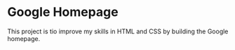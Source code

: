 # Google Homepage

This project is tio improve my skills in HTML and CSS by building the Google homepage.